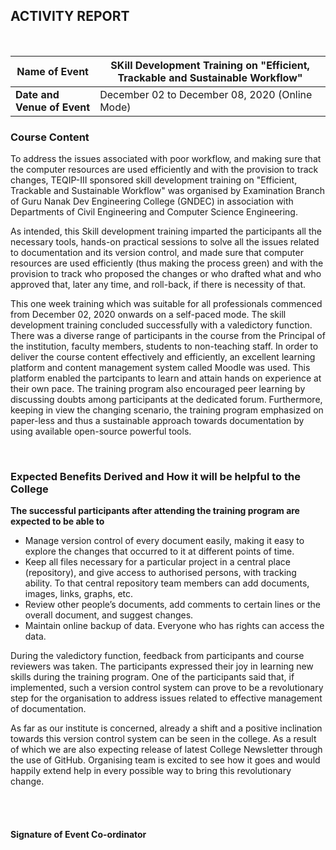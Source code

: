 ## ACTIVITY REPORT 

<br>

| Name of Event | SKill Development Training on "Efficient, Trackable and Sustainable Workflow" |
| ------ | -------- |
| **Date and Venue of Event** | December 02 to December 08, 2020 (Online Mode) | 

### Course Content

<div style="text-align: centre"> 
  
To address the issues associated with poor workflow, and making sure that the computer resources are used
efficiently and with the provision to track changes, TEQIP-III sponsored skill development training on
"Efficient, Trackable and Sustainable Workflow" was organised by Examination Branch of 
Guru Nanak Dev Engineering College (GNDEC) in association with Departments of Civil Engineering 
and Computer Science Engineering. 

As intended, this Skill development training imparted the participants all the necessary tools,
hands-on practical sessions to solve all the issues related to documentation and its version control,
and made sure that computer resources are used efficiently (thus making the process green) and with the provision to track 
who proposed the changes or who drafted what and who approved that, later any time, and roll-back, if there is necessity of that.

This one week training which was suitable for all professionals commenced from December 02, 2020 onwards on a self-paced mode. 
The skill development training concluded successfully with a valedictory function. There was a diverse range of participants in 
the course from the Principal of the institution, faculty members, students to non-teaching staff.
In order to deliver the course content effectively and efficiently, an excellent learning platform and content management system called Moodle was used. 
This platform enabled the partcipants to learn and attain hands on experience at their own pace. The training program also encouraged peer learning 
by discussing doubts among participants at the dedicated forum. Furthermore, keeping in view the changing scenario, the training program
emphasized on paper-less and thus a sustainable approach towards documentation by using available open-source powerful tools. 

</div>

<br>

### Expected Benefits Derived and How it will be helpful to the College

**The successful participants after attending the training program are expected to be able to** 

- Manage version control of every document easily, making it easy to explore the changes that occurred to it at different points of time.
- Keep all files necessary for a particular project in a central place (repository), and give access to authorised persons, with tracking ability. 
To that central repository team members can add documents, images, links, graphs, etc.
- Review other people’s documents, add comments to certain lines or the overall document, and suggest changes.
- Maintain online backup of data. Everyone who has rights can access the data.

During the valedictory function, feedback from participants and course reviewers was taken. The participants expressed their joy in learning new skills
during the training program. One of the participants said that, if implemented, such a version control system can prove to be a revolutionary
step for the organisation to address issues related to effective management of documentation.

As far as our institute is concerned, already a shift and a positive inclination towards this version control system can be seen in the college. 
As a result of which we are also expecting release of latest College Newsletter through the use of GitHub.
Organising team is excited to see how it goes and would happily extend help in every possible way to bring this revolutionary change.  

<br>
<br>

#### Signature of Event Co-ordinator


